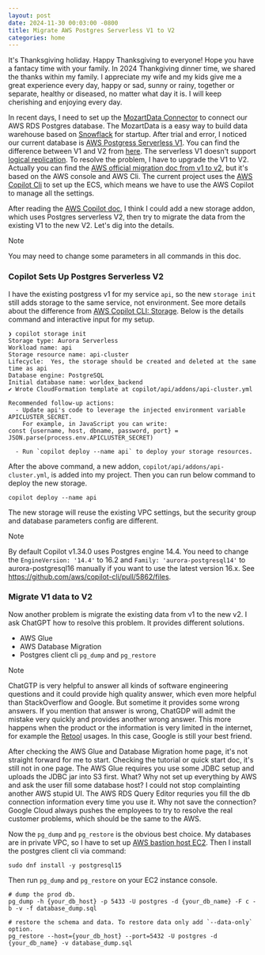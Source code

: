 ```yaml
---
layout: post
date: 2024-11-30 00:03:00 -0800
title: Migrate AWS Postgres Serverless V1 to V2
categories: home
---
```


It's Thanksgiving holiday. Happy Thanksgiving to everyone! Hope you have a fantacy time with your family. In 2024 Thankgiving dinner time, we shared the thanks within my family. I appreciate my wife and my kids give me a great experience every day, happy or sad, sunny or rainy, together or separate, healthy or diseased, no matter what day it is. I will keep cherishing and enjoying every day.

In recent days, I need to set up the [MozartData Connector](https://help.mozartdata.com/docs/connectors) to connect our AWS RDS Postgres database. The MozartData is a easy way to build data warehouse based on [Snowflack](https://help.mozartdata.com/docs/faq) for startup. After trial and error, I noticed our current database is [AWS Postgress Serverless V1](https://repost.aws/questions/QUA99pHxHRRQ-l5EDeFXyVfA/how-to-check-what-version-of-aurora-serverless-i-have). You can find the difference between V1 and V2 from [here](https://docs.aws.amazon.com/AmazonRDS/latest/AuroraUserGuide/aurora-serverless-v2.upgrade.html#aurora-serverless.comparison). The serverless V1 doesn't support [logical replication](https://www.awesomescreenshot.com/image/51753334?key=fb2a2ac396dddff7fbe30f08e246ab22). To resolve the problem, I have to upgrade the V1 to V2. Actually you can find the [AWS official migration doc from v1 to v2](https://docs.aws.amazon.com/AmazonRDS/latest/AuroraUserGuide/aurora-serverless-v2.upgrade.html), but it's based on the AWS console and AWS Cli. The current project uses the [AWS Copilot Cli](https://aws.github.io/copilot-cli/) to set up the ECS, which means we have to use the AWS Copilot to manage all the settings.

After reading the [AWS Copilot doc](https://aws.github.io/copilot-cli/docs/developing/storage/), I think I could add a new storage addon, which uses Postgres serverless V2, then try to migrate the data from the existing V1 to the new V2. Let's dig into the details.

> [!NOTE]
> You may need to change some parameters in all commands in this doc.

### Copilot Sets Up Postgres Serverless V2
I have the existing postgress v1 for my service `api`, so the new `storage init` still adds storage to the same service, not environment. See more details about the difference from [AWS Copilot CLI: Storage](https://aws.github.io/copilot-cli/docs/developing/storage/). Below is the details command and interactive input for my setup.

```
❯ copilot storage init
Storage type: Aurora Serverless
Workload name: api
Storage resource name: api-cluster
Lifecycle:  Yes, the storage should be created and deleted at the same time as api
Database engine: PostgreSQL
Initial database name: worldex_backend
✔ Wrote CloudFormation template at copilot/api/addons/api-cluster.yml

Recommended follow-up actions:
  - Update api's code to leverage the injected environment variable APICLUSTER_SECRET.
    For example, in JavaScript you can write:
const {username, host, dbname, password, port} = JSON.parse(process.env.APICLUSTER_SECRET)

  - Run `copilot deploy --name api` to deploy your storage resources.
```

After the above command, a new addon, `copilot/api/addons/api-cluster.yml`, is added into my project. Then you can run below command to deploy the new storage.
```
copilot deploy --name api
```

The new storage will reuse the existing VPC settings, but the security group and database parameters config are different.

> [!NOTE]
> By default Copilot v1.34.0 uses Postgres engine 14.4. You need to change the `EngineVersion: '14.4'` to 16.2 and `Family: 'aurora-postgresql14'` to aurora-postgresql16 manually if you want to use the latest version 16.x. See https://github.com/aws/copilot-cli/pull/5862/files.

### Migrate V1 data to V2
Now another problem is migrate the existing data from v1 to the new v2. I ask ChatGPT how to resolve this problem. It provides different solutions.

- AWS Glue
- AWS Database Migration
- Postgres client cli `pg_dump` and `pg_restore`

> [!NOTE]
> ChatGTP is very helpful to answer all kinds of software engineering questions and it could provide high quality answer, which even more helpful than StackOverflow and Google. But sometime it provides some wrong answers. If you mention that answer is wrong, ChatGDP will admit the mistake very quickly and provides another wrong answer. This more happens when the product or the information is very limited in the internet, for example the [Retool](https://retool.com/) usages. In this case, Google is still your best friend.

After checking the AWS Glue and Database Migration home page, it's not straight forward for me to start. Checking the tutorial or quick start doc, it's still not in one page. The AWS Glue requires you use some JDBC setup and uploads the JDBC jar into S3 first. What? Why not set up everything by AWS and ask the user fill some database host? I could not stop complainting another AWS stupid UI. The AWS RDS Query Editor requries you fill the db connection information every time you use it. Why not save the connection? Google Cloud always pushes the employees to try to resolve the real customer problems, which should be the same to the AWS.

Now the `pg_dump` and `pg_restore` is the obvious best choice. My databases are in private VPC, so I have to set up [AWS bastion host EC2](https://docs.aws.amazon.com/AmazonRDS/latest/AuroraUserGuide/CHAP_GettingStartedAurora.CreatingConnecting.AuroraPostgreSQL.html). Then I install the postgres client cli via command:

```
sudo dnf install -y postgresql15
```

Then run `pg_dump` and `pg_restore` on your EC2 instance console.

```
# dump the prod db.
pg_dump -h {your_db_host} -p 5433 -U postgres -d {your_db_name} -F c -b -v -f database_dump.sql

# restore the schema and data. To restore data only add `--data-only` option.
pg_restore --host={your_db_host} --port=5432 -U postgres -d {your_db_name} -v database_dump.sql
```
